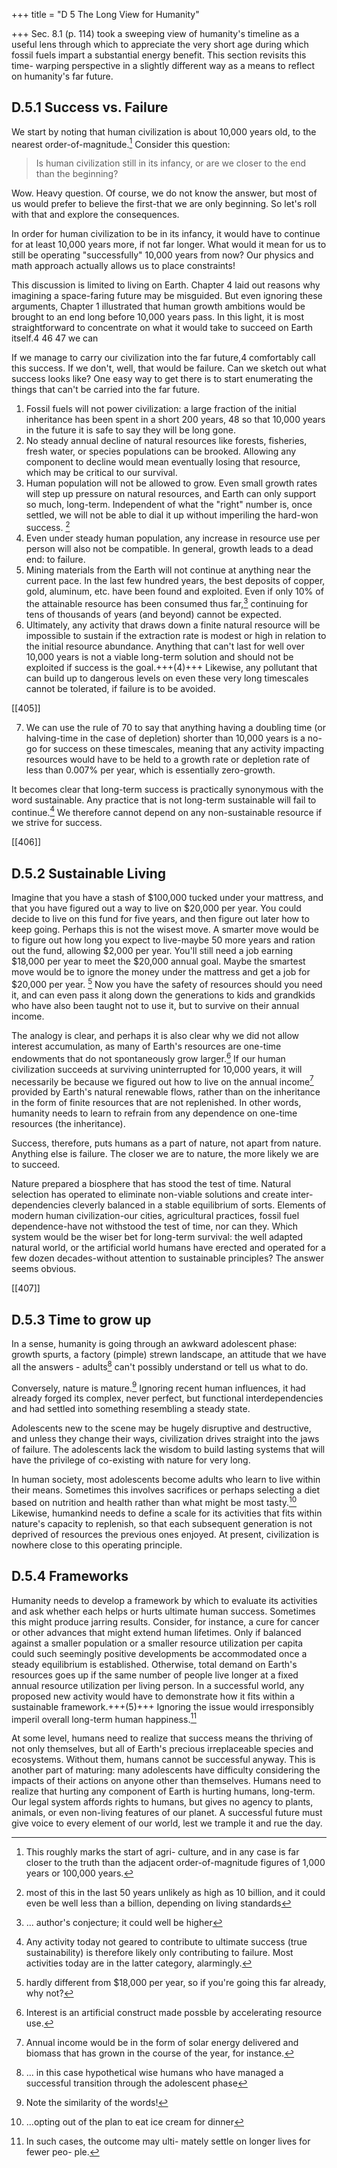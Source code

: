 +++
title = "D 5 The Long View for Humanity"

+++
Sec. 8.1 (p. 114) took a sweeping view of humanity's timeline as a useful lens through which to appreciate the very short age during which fossil fuels impart a substantial energy benefit. This section revisits this time- warping perspective in a slightly different way as a means to reflect on humanity's far future. 

## D.5.1 Success vs. Failure 
We start by noting that human civilization is about 10,000 years old, to the nearest order-of-magnitude.[^45] Consider this question: 

> Is human civilization still in its infancy, or are we closer to the end than the beginning? 

Wow. Heavy question. Of course, we do not know the answer, but most of us would prefer to believe the first-that we are only beginning. So let's roll with that and explore the consequences. 

[^45]: This roughly marks the start of agri- culture, and in any case is far closer to the truth than the adjacent order-of-magnitude figures of 1,000 years or 100,000 years. 
 
In order for human civilization to be in its infancy, it would have to continue for at least 10,000 years more, if not far longer. What would it mean for us to still be operating "successfully" 10,000 years from now? Our physics and math approach actually allows us to place constraints! 

This discussion is limited to living on Earth. Chapter 4 laid out reasons why imagining a space-faring future may be misguided. But even ignoring these arguments, Chapter 1 illustrated that human growth ambitions would be brought to an end long before 10,000 years pass. In this light, it is most straightforward to concentrate on what it would take to succeed on Earth itself.4 
46 
47 
we can 

If we manage to carry our civilization into the far future,4 comfortably call this success. If we don't, well, that would be failure. Can we sketch out what success looks like? One easy way to get there is to start enumerating the things that can't be carried into the far future. 

1. Fossil fuels will not power civilization: a large fraction of the initial inheritance has been spent in a short 200 years, 48 so that 10,000 years in the future it is safe to say they will be long gone. 
2. No steady annual decline of natural resources like forests, fisheries, fresh water, or species populations can be brooked. Allowing any component to decline would mean eventually losing that resource, which may be critical to our survival. 
3. Human population will not be allowed to grow. Even small growth rates will step up pressure on natural resources, and Earth can only support so much, long-term. Independent of what the "right" number is, once settled, we will not be able to dial it up without imperiling the hard-won success.
   [^49] 
4. Even under steady human population, any increase in resource use per person will also not be compatible. In general, growth leads to a dead end: to failure. 
5. Mining materials from the Earth will not continue at anything near the current pace. In the last few hundred years, the best deposits of copper, gold, aluminum, etc. have been found and exploited. Even if only 10% of the attainable resource has been consumed thus far,[^50] continuing for tens of thousands of years (and beyond) cannot be expected. 
6. Ultimately, any activity that draws down a finite natural resource will be impossible to sustain if the extraction rate is modest or high in relation to the initial resource abundance. Anything that can't last for well over 10,000 years is not a viable long-term solution and should not be exploited if success is the goal.+++(4)+++ Likewise, any pollutant that can build up to dangerous levels on even these very long timescales cannot be tolerated, if failure is to be avoided. 

[[405]] 

[^46]: Even if extending to other planets, the same logic will apply. 

[^47]: A useful definition might be uninter- rupted preservation of the knowledge and history gained thus far, without some apoc- alyptic collapse forcing a start-from-scratch revival to the extent that's even plausible. 

[^48]: 

[^49]: most of this in the last 50 years 
unlikely as high as 10 billion, and 
it could even be well less than a billion, depending on living standards 

[^50]:... author's conjecture; it could well be higher 

7. We can use the rule of 70 to say that anything having a doubling time (or halving-time in the case of depletion) shorter than 10,000 years is a no-go for success on these timescales, meaning that any activity impacting resources would have to be held to a growth rate or depletion rate of less than 0.007% per year, which is essentially zero-growth. 

It becomes clear that long-term success is practically synonymous with the word sustainable. Any practice that is not long-term sustainable will fail to continue.[^51] We therefore cannot depend on any non-sustainable resource if we strive for success. 

[[406]] 

[^51]: Any activity today not geared to contribute to ultimate success (true sustainability) is therefore likely only contributing to failure. Most activities today are in the latter category, alarmingly. 

## D.5.2 Sustainable Living 
Imagine that you have a stash of $100,000 tucked under your mattress, and that you have figured out a way to live on $20,000 per year. You could decide to live on this fund for five years, and then figure out later how to keep going. Perhaps this is not the wisest move. A smarter move would be to figure out how long you expect to live-maybe 50 more years and ration out the fund, allowing $2,000 per year. You'll still need a job earning $18,000 per year to meet the $20,000 annual goal. Maybe the smartest move would be to ignore the money under the mattress and get a job for $20,000 per year. [^52] Now you have the safety of resources should you need it, and can even pass it along down the generations to kids and grandkids who have also been taught not to use it, but to survive on their annual income. 

The analogy is clear, and perhaps it is also clear why we did not allow interest accumulation, as many of Earth's resources are one-time endowments that do not spontaneously grow larger.[^53] If our human civilization succeeds at surviving uninterrupted for 10,000 years, it will necessarily be because we figured out how to live on the annual income[^54] provided by Earth's natural renewable flows, rather than on the inheritance in the form of finite resources that are not replenished. In other words, humanity needs to learn to refrain from any dependence on one-time resources (the inheritance). 

Success, therefore, puts humans as a part of nature, not apart from nature. Anything else is failure. The closer we are to nature, the more likely we are to succeed. 

Nature prepared a biosphere that has stood the test of time. Natural selection has operated to eliminate non-viable solutions and create inter- dependencies cleverly balanced in a stable equilibrium of sorts. Elements of modern human civilization-our cities, agricultural practices, fossil fuel dependence-have not withstood the test of time, nor can they. Which system would be the wiser bet for long-term survival: the well adapted natural world, or the artificial world humans have erected and operated for a few dozen decades-without attention to sustainable principles? The answer seems obvious. 

[^52]:  hardly different from $18,000 per year, so if you're going this far already, why not? 

[^53]: Interest is an artificial construct made possble by accelerating resource use. 

[^54]: Annual income would be in the form of solar energy delivered and biomass that has grown in the course of the year, for instance. 
 
[[407]] 

## D.5.3 Time to grow up
In a sense, humanity is going through an awkward adolescent phase: growth spurts, a factory (pimple) strewn landscape, an attitude that we have all the answers - adults[^55] can't possibly understand or tell us what to do.

[^55]: ... in this case hypothetical wise humans who have managed a successful transition through the adolescent phase

Conversely, nature is mature.[^56] Ignoring recent human influences, it had already forged its complex, never perfect, but functional interdependencies and had settled into something resembling a steady state.

[^56]: Note the similarity of the words!

Adolescents new to the scene may be hugely disruptive and destructive, and unless they change their ways, civilization drives straight into the jaws of failure. The adolescents lack the wisdom to build lasting systems that will have the privilege of co-existing with nature for very long.

In human society, most adolescents become adults who learn to live within their means. Sometimes this involves sacrifices or perhaps selecting a diet based on nutrition and health rather than what might be most tasty.[^57] Likewise, humankind needs to define a scale for its activities that fits within nature's capacity to replenish, so that each subsequent generation is not deprived of resources the previous ones enjoyed. At present, civilization is nowhere close to this operating principle.

[^57]:...opting out of the plan to eat ice cream for dinner

## D.5.4 Frameworks
Humanity needs to develop a framework by which to evaluate its activities and ask whether each helps or hurts ultimate human success. Sometimes this might produce jarring results. Consider, for instance, a cure for cancer or other advances that might extend human lifetimes. Only if balanced against a smaller population or a smaller resource utilization per capita could such seemingly positive developments be accommodated once a steady equilibrium is established. Otherwise, total demand on Earth's resources goes up if the same number of people live longer at a fixed annual resource utilization per living person. In a successful world, any proposed new activity would have to demonstrate how it fits within a sustainable framework.+++(5)+++ Ignoring the issue would irresponsibly imperil overall long-term human happiness.[^58]

At some level, humans need to realize that success means the thriving of not only themselves, but all of Earth's precious irreplaceable species and ecosystems. Without them, humans cannot be successful anyway. This is another part of maturing: many adolescents have difficulty considering the impacts of their actions on anyone other than themselves. Humans need to realize that hurting any component of Earth is hurting humans, long-term. Our legal system affords rights to humans, but gives no agency to plants, animals, or even non-living features of our planet. A successful future must give voice to every element of our world, lest we trample it and rue the day.

[^58]: In such cases, the outcome may ulti- mately settle on longer lives for fewer peo- ple. 
 